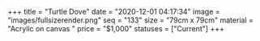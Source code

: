 +++
title = "Turtle Dove"
date = "2020-12-01 04:17:34"
image = "images/fullsizerender.png"
seq = "133"
size = "79cm x 79cm"
material = "Acrylic on canvas "
price = "$1,000"
statuses = ["Current"]
+++
